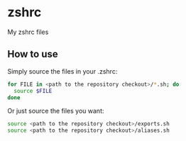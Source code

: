 # zshrc

My zshrc files

## How to use

Simply source the files in your .zshrc:

```sh
for FILE in <path to the repository checkout>/*.sh; do
  source $FILE
done
```

Or just source the files you want:

```sh
source <path to the repository checkout>/exports.sh
source <path to the repository checkout>/aliases.sh
```
